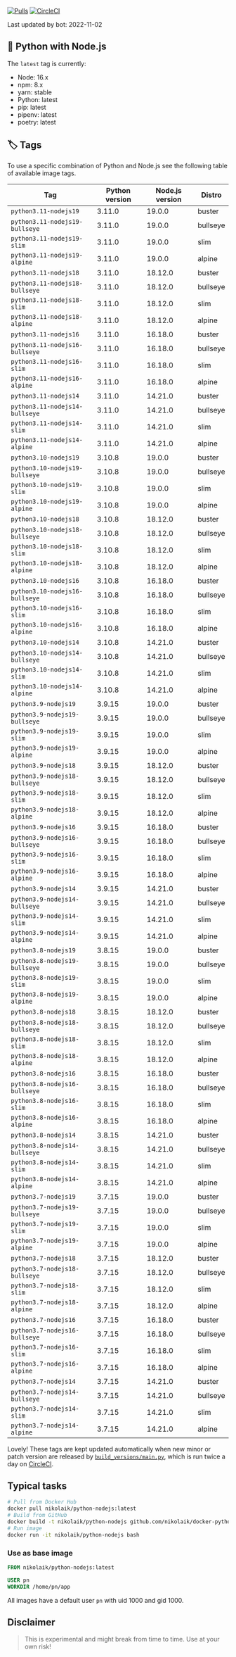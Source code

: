 [![Pulls](https://img.shields.io/docker/pulls/nikolaik/python-nodejs.svg?style=flat-square)](https://hub.docker.com/r/nikolaik/python-nodejs/)
[![CircleCI](https://img.shields.io/circleci/project/github/nikolaik/docker-python-nodejs.svg?style=flat-square)](https://circleci.com/gh/nikolaik/docker-python-nodejs)

Last updated by bot: 2022-11-02

## 🐳 Python with Node.js 
The `latest` tag is currently:

- Node: 16.x
- npm: 8.x
- yarn: stable
- Python: latest
- pip: latest
- pipenv: latest
- poetry: latest

## 🏷 Tags
To use a specific combination of Python and Node.js see the following table of available image tags.

Tag | Python version | Node.js version | Distro
--- | --- | --- | ---
`python3.11-nodejs19` | 3.11.0 | 19.0.0 | buster
`python3.11-nodejs19-bullseye` | 3.11.0 | 19.0.0 | bullseye
`python3.11-nodejs19-slim` | 3.11.0 | 19.0.0 | slim
`python3.11-nodejs19-alpine` | 3.11.0 | 19.0.0 | alpine
`python3.11-nodejs18` | 3.11.0 | 18.12.0 | buster
`python3.11-nodejs18-bullseye` | 3.11.0 | 18.12.0 | bullseye
`python3.11-nodejs18-slim` | 3.11.0 | 18.12.0 | slim
`python3.11-nodejs18-alpine` | 3.11.0 | 18.12.0 | alpine
`python3.11-nodejs16` | 3.11.0 | 16.18.0 | buster
`python3.11-nodejs16-bullseye` | 3.11.0 | 16.18.0 | bullseye
`python3.11-nodejs16-slim` | 3.11.0 | 16.18.0 | slim
`python3.11-nodejs16-alpine` | 3.11.0 | 16.18.0 | alpine
`python3.11-nodejs14` | 3.11.0 | 14.21.0 | buster
`python3.11-nodejs14-bullseye` | 3.11.0 | 14.21.0 | bullseye
`python3.11-nodejs14-slim` | 3.11.0 | 14.21.0 | slim
`python3.11-nodejs14-alpine` | 3.11.0 | 14.21.0 | alpine
`python3.10-nodejs19` | 3.10.8 | 19.0.0 | buster
`python3.10-nodejs19-bullseye` | 3.10.8 | 19.0.0 | bullseye
`python3.10-nodejs19-slim` | 3.10.8 | 19.0.0 | slim
`python3.10-nodejs19-alpine` | 3.10.8 | 19.0.0 | alpine
`python3.10-nodejs18` | 3.10.8 | 18.12.0 | buster
`python3.10-nodejs18-bullseye` | 3.10.8 | 18.12.0 | bullseye
`python3.10-nodejs18-slim` | 3.10.8 | 18.12.0 | slim
`python3.10-nodejs18-alpine` | 3.10.8 | 18.12.0 | alpine
`python3.10-nodejs16` | 3.10.8 | 16.18.0 | buster
`python3.10-nodejs16-bullseye` | 3.10.8 | 16.18.0 | bullseye
`python3.10-nodejs16-slim` | 3.10.8 | 16.18.0 | slim
`python3.10-nodejs16-alpine` | 3.10.8 | 16.18.0 | alpine
`python3.10-nodejs14` | 3.10.8 | 14.21.0 | buster
`python3.10-nodejs14-bullseye` | 3.10.8 | 14.21.0 | bullseye
`python3.10-nodejs14-slim` | 3.10.8 | 14.21.0 | slim
`python3.10-nodejs14-alpine` | 3.10.8 | 14.21.0 | alpine
`python3.9-nodejs19` | 3.9.15 | 19.0.0 | buster
`python3.9-nodejs19-bullseye` | 3.9.15 | 19.0.0 | bullseye
`python3.9-nodejs19-slim` | 3.9.15 | 19.0.0 | slim
`python3.9-nodejs19-alpine` | 3.9.15 | 19.0.0 | alpine
`python3.9-nodejs18` | 3.9.15 | 18.12.0 | buster
`python3.9-nodejs18-bullseye` | 3.9.15 | 18.12.0 | bullseye
`python3.9-nodejs18-slim` | 3.9.15 | 18.12.0 | slim
`python3.9-nodejs18-alpine` | 3.9.15 | 18.12.0 | alpine
`python3.9-nodejs16` | 3.9.15 | 16.18.0 | buster
`python3.9-nodejs16-bullseye` | 3.9.15 | 16.18.0 | bullseye
`python3.9-nodejs16-slim` | 3.9.15 | 16.18.0 | slim
`python3.9-nodejs16-alpine` | 3.9.15 | 16.18.0 | alpine
`python3.9-nodejs14` | 3.9.15 | 14.21.0 | buster
`python3.9-nodejs14-bullseye` | 3.9.15 | 14.21.0 | bullseye
`python3.9-nodejs14-slim` | 3.9.15 | 14.21.0 | slim
`python3.9-nodejs14-alpine` | 3.9.15 | 14.21.0 | alpine
`python3.8-nodejs19` | 3.8.15 | 19.0.0 | buster
`python3.8-nodejs19-bullseye` | 3.8.15 | 19.0.0 | bullseye
`python3.8-nodejs19-slim` | 3.8.15 | 19.0.0 | slim
`python3.8-nodejs19-alpine` | 3.8.15 | 19.0.0 | alpine
`python3.8-nodejs18` | 3.8.15 | 18.12.0 | buster
`python3.8-nodejs18-bullseye` | 3.8.15 | 18.12.0 | bullseye
`python3.8-nodejs18-slim` | 3.8.15 | 18.12.0 | slim
`python3.8-nodejs18-alpine` | 3.8.15 | 18.12.0 | alpine
`python3.8-nodejs16` | 3.8.15 | 16.18.0 | buster
`python3.8-nodejs16-bullseye` | 3.8.15 | 16.18.0 | bullseye
`python3.8-nodejs16-slim` | 3.8.15 | 16.18.0 | slim
`python3.8-nodejs16-alpine` | 3.8.15 | 16.18.0 | alpine
`python3.8-nodejs14` | 3.8.15 | 14.21.0 | buster
`python3.8-nodejs14-bullseye` | 3.8.15 | 14.21.0 | bullseye
`python3.8-nodejs14-slim` | 3.8.15 | 14.21.0 | slim
`python3.8-nodejs14-alpine` | 3.8.15 | 14.21.0 | alpine
`python3.7-nodejs19` | 3.7.15 | 19.0.0 | buster
`python3.7-nodejs19-bullseye` | 3.7.15 | 19.0.0 | bullseye
`python3.7-nodejs19-slim` | 3.7.15 | 19.0.0 | slim
`python3.7-nodejs19-alpine` | 3.7.15 | 19.0.0 | alpine
`python3.7-nodejs18` | 3.7.15 | 18.12.0 | buster
`python3.7-nodejs18-bullseye` | 3.7.15 | 18.12.0 | bullseye
`python3.7-nodejs18-slim` | 3.7.15 | 18.12.0 | slim
`python3.7-nodejs18-alpine` | 3.7.15 | 18.12.0 | alpine
`python3.7-nodejs16` | 3.7.15 | 16.18.0 | buster
`python3.7-nodejs16-bullseye` | 3.7.15 | 16.18.0 | bullseye
`python3.7-nodejs16-slim` | 3.7.15 | 16.18.0 | slim
`python3.7-nodejs16-alpine` | 3.7.15 | 16.18.0 | alpine
`python3.7-nodejs14` | 3.7.15 | 14.21.0 | buster
`python3.7-nodejs14-bullseye` | 3.7.15 | 14.21.0 | bullseye
`python3.7-nodejs14-slim` | 3.7.15 | 14.21.0 | slim
`python3.7-nodejs14-alpine` | 3.7.15 | 14.21.0 | alpine

Lovely! These tags are kept updated automatically when new minor or patch version are released by [`build_versions/main.py`](./build_versions/main.py), which is run twice a day on [CircleCI](https://circleci.com/gh/nikolaik/docker-python-nodejs).

## Typical tasks
```bash
# Pull from Docker Hub
docker pull nikolaik/python-nodejs:latest
# Build from GitHub
docker build -t nikolaik/python-nodejs github.com/nikolaik/docker-python-nodejs
# Run image
docker run -it nikolaik/python-nodejs bash
```

### Use as base image
```Dockerfile
FROM nikolaik/python-nodejs:latest

USER pn
WORKDIR /home/pn/app
```

All images have a default user `pn` with uid 1000 and gid 1000.

## Disclaimer
> This is experimental and might break from time to time. Use at your own risk!
